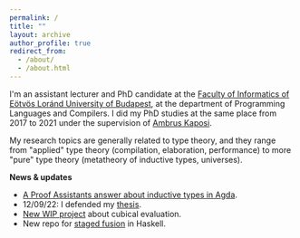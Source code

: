 ```yaml
---
permalink: /
title: ""
layout: archive
author_profile: true
redirect_from:
  - /about/
  - /about.html
---
```


I'm an assistant lecturer and PhD candidate at the [Faculty of Informatics of
Eötvös Loránd University of Budapest](https://www.inf.elte.hu/en/), at the
department of Programming Languages and Compilers. I did my PhD studies at the
same place from 2017 to 2021 under the supervision of [Ambrus
Kaposi](https://akaposi.github.io/).

My research topics are generally related to type theory, and they range from
"applied" type theory (compilation, elaboration, performance) to more "pure"
type theory (metatheory of inductive types, universes).

**News & updates**

- [A Proof Assistants answer about inductive types in Agda](https://proofassistants.stackexchange.com/a/2002/72).
- 12/09/22: I defended my [thesis](pdfs/phdthesis_compact.pdf).
- [New WIP project](https://github.com/AndrasKovacs/cubeval) about cubical evaluation.
- New repo for [staged fusion](https://github.com/AndrasKovacs/staged-fusion) in Haskell.
